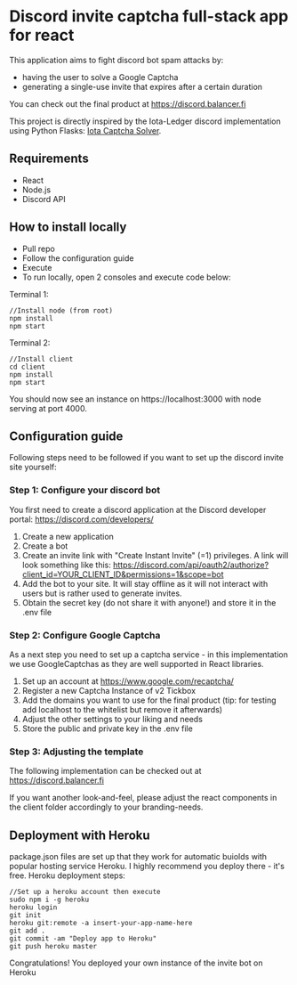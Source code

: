 # Discord invite captcha full-stack app for react
This application aims to fight discord bot spam attacks by:
- having the user to solve a Google Captcha
- generating a single-use invite that expires after a certain duration 

You can check out the final product at https://discord.balancer.fi

This project is directly inspired by the Iota-Ledger discord implementation using Python Flasks: [Iota Captcha Solver](https://github.com/iotaledger/discord-invite-captcha).

## Requirements
- React
- Node.js
- Discord API

## How to install locally

- Pull repo
- Follow the configuration guide
- Execute 
- To run locally, open 2 consoles and execute code below:

Terminal 1:
```
//Install node (from root)
npm install
npm start
```

Terminal 2:

```
//Install client
cd client
npm install
npm start
```

You should now see an instance on https://localhost:3000
with node serving at port 4000.


## Configuration guide
Following steps need to be followed if you want to set up the discord invite site yourself:

### Step 1: Configure your discord bot
You first need to create a discord application at the Discord developer portal: https://discord.com/developers/
1. Create a new application
2. Create a bot
3. Create an invite link with "Create Instant Invite" (=1) privileges. A link will look something like this: https://discord.com/api/oauth2/authorize?client_id=YOUR_CLIENT_ID&permissions=1&scope=bot
4. Add the bot to your site. It will stay offline as it will not interact with users but is rather used to generate invites.
5. Obtain the secret key (do not share it with anyone!) and store it in the .env file

### Step 2: Configure Google Captcha
As a next step you need to set up a captcha service - in this implementation we use GoogleCaptchas as they are well supported in React libraries.
1. Set up an account at https://www.google.com/recaptcha/
2. Register a new Captcha Instance of v2 Tickbox
3. Add the domains you want to use for the final product (tip: for testing add localhost to the whitelist but remove it afterwards)
4. Adjust the other settings to your liking and needs
5. Store the public and private key in the .env file

### Step 3: Adjusting the template
The following implementation can be checked out at https://discord.balancer.fi

If you want another look-and-feel, please adjust the react components in the client folder accordingly to your branding-needs.

## Deployment with Heroku
package.json files are set up that they work for automatic buiolds with popular hosting service Heroku. I highly recommend you deploy there - it's free.
Heroku deployment steps:
```
//Set up a heroku account then execute
sudo npm i -g heroku
heroku login
git init
heroku git:remote -a insert-your-app-name-here
git add .
git commit -am "Deploy app to Heroku"
git push heroku master
```

Congratulations! You deployed your own instance of the invite bot on Heroku
